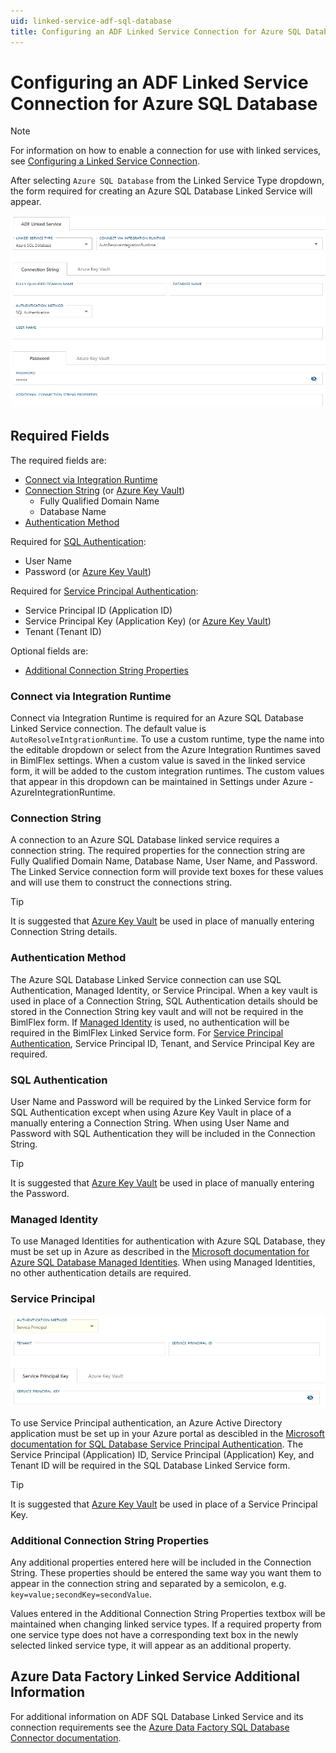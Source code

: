 ```yaml
---
uid: linked-service-adf-sql-database
title: Configuring an ADF Linked Service Connection for Azure SQL Database
---
```

# Configuring an ADF Linked Service Connection for Azure SQL Database

> [!NOTE]
> For information on how to enable a connection for use with linked services, see [Configuring a Linked Service Connection](create-linked-service-connection.md).

[//]: # (TODO List of stages, connection types, and system types that can use Azure SQL Database)

After selecting `Azure SQL Database` from the Linked Service Type dropdown, the form required for creating an Azure SQL Database Linked Service will appear.

![Azure SQL Database Linked Service Form](images/bimlflex-ss-app-connections-adf-sql-database-form.png "Azure SQL Database Linked Service Form")

## Required Fields

The required fields are:

+ [Connect via Integration Runtime](#connect-via-integration-runtime)
+ [Connection String](#connection-string) (or [Azure Key Vault](create-linked-service-connection.md))
  + Fully Qualified Domain Name
  + Database Name
+ [Authentication Method](#authentication-method)

Required for [SQL Authentication](#sql-authentication):

+ User Name
+ Password (or [Azure Key Vault](create-linked-service-connection.md))

Required for [Service Principal Authentication](#service-principal):

+ Service Principal ID (Application ID)
+ Service Principal Key (Application Key) (or [Azure Key Vault](create-linked-service-connection.md))
+ Tenant (Tenant ID)

Optional fields are:

+ [Additional Connection String Properties](#additional-connection-string-properties)

### Connect via Integration Runtime

Connect via Integration Runtime is required for an Azure SQL Database Linked Service connection. The default value is `AutoResolveIntgrationRuntime`. To use a custom runtime, type the name into the editable dropdown or select from the Azure Integration Runtimes saved in BimlFlex settings. When a custom value is saved in the linked service form, it will be added to the custom integration runtimes. The custom values that appear in this dropdown can be maintained in Settings under Azure - AzureIntegrationRuntime.

### Connection String

A connection to an Azure SQL Database linked service requires a connection string. The required properties for the connection string are Fully Qualified Domain Name, Database Name, User Name, and Password. The Linked Service connection form will provide text boxes for these values and will use them to construct the connections string.

> [!TIP]
> It is suggested that [Azure Key Vault](linked-service-azure-key-vault.md) be used in place of manually entering Connection String details.

### Authentication Method

The Azure SQL Database Linked Service connection can use SQL Authentication, Managed Identity, or Service Principal. When a key vault is used in place of a Connection String, SQL Authentication details should be stored in the Connection String key vault and will not be required in the BimlFlex form.
If [Managed Identity](#managed-identity) is used, no authentication will be required in the BimlFlex Linked Service form.
For [Service Principal Authentication](#service-principal), Service Principal ID, Tenant, and Service Principal Key are required.

### SQL Authentication

User Name and Password will be required by the Linked Service form for SQL Authentication except when using Azure Key Vault in place of a manually entering a Connection String. When using User Name and Password with SQL Authentication they will be included in the Connection String.

> [!TIP]
> It is suggested that [Azure Key Vault](linked-service-azure-key-vault.md) be used in place of manually entering the Password.

### Managed Identity

To use Managed Identities for authentication with Azure SQL Database, they must be set up in Azure as described in the [Microsoft documentation for Azure SQL Database Managed Identities](https://docs.microsoft.com/en-us/azure/data-factory/connector-azure-sql-database#managed-identity). When using Managed Identities, no other authentication details are required.

### Service Principal

![Service Principal](images/bimlflex-ss-app-connections-adf-sql-database-service-principal.png "Service Principal")

To use Service Principal authentication, an Azure Active Directory application must be set up in your Azure portal as descibled in the [Microsoft documentation for SQL Database Service Principal Authentication](https://docs.microsoft.com/en-us/azure/data-factory/connector-azure-sql-database#service-principal-authentication). The Service Principal (Application) ID, Service Principal (Application) Key, and Tenant ID will be required in the SQL Database Linked Service form.

> [!TIP]
> It is suggested that [Azure Key Vault](linked-service-azure-key-vault.md) be used in place of a Service Principal Key.

### Additional Connection String Properties

Any additional properties entered here will be included in the Connection String. These properties should be entered the same way you want them to appear in the connection string and separated by a semicolon, e.g. `key=value;secondKey=secondValue`.

Values entered in the Additional Connection String Properties textbox will be maintained when changing linked service types. If a required property from one service type does not have a corresponding text box in the newly selected linked service type, it will appear as an additional property.

## Azure Data Factory Linked Service Additional Information

For additional information on ADF SQL Database Linked Service and its connection requirements see the [Azure Data Factory SQL Database Connector documentation](https://docs.microsoft.com/en-us/azure/data-factory/connector-azure-sql-database).
